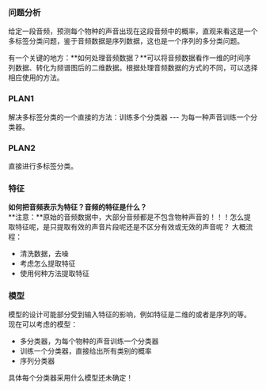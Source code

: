 ### 问题分析
给定一段音频，预测每个物种的声音出现在这段音频中的概率，直观来看这是一个多标签分类问题，鉴于音频数据是序列数据，这也是一个序列的多分类问题。

有一个关键的地方：**如何处理音频数据？**可以将音频数据看作一维的时间序列数据、转化为频谱图后的二维数据。根据处理音频数据的方式的不同，可以选择相应使用的方法。

### PLAN1
解决多标签分类的一个直接的方法：训练多个分类器 --- 为每一种声音训练一个分类器。

### PLAN2
直接进行多标签分类。

### 特征
**如何把音频表示为特征？音频的特征是什么？**  
**注意：**原始的音频数据中，大部分音频都是不包含物种声音的！！！怎么提取特征呢，是只提取有效的声音片段呢还是不区分有效或无效的声音呢？
大概流程：
- 清洗数据，去噪
- 考虑怎么提取特征
- 使用何种方法提取特征

### 模型
模型的设计可能部分受到输入特征的影响，例如特征是二维的或者是序列的等。
现在可以考虑的模型：
- 多分类器，为每个物种的声音训练一个分类器
- 训练一个分类器，直接给出所有类别的概率
- 序列分类器

具体每个分类器采用什么模型还未确定！